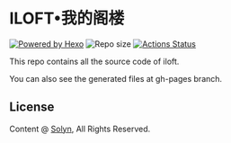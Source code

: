 # ILOFT•我的阁楼
[![Powered by Hexo](https://img.shields.io/badge/Powered%20by-Hexo-blue.svg?style=flat-square)](https://hexo.io)
![Repo size](https://img.shields.io/github/repo-size/myloft/blog.svg?style=flat-square&colorB=328657)
[![Actions Status](https://github.com/myloft/blog/workflows/Deploy/badge.svg)](https://github.com/myloft/blog/actions)

This repo contains all the source code of iloft.

You can also see the generated files at gh-pages branch.

## License

Content @ [Solyn](https://www.iloft.xyz), All Rights Reserved.

